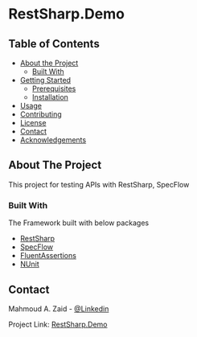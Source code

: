 # RestSharp.Demo

<!-- TABLE OF CONTENTS -->
## Table of Contents

* [About the Project](#about-the-project)
  * [Built With](#built-with)
* [Getting Started](#getting-started)
  * [Prerequisites](#prerequisites)
  * [Installation](#installation)
* [Usage](#usage)
* [Contributing](#contributing)
* [License](#license)
* [Contact](#contact)
* [Acknowledgements](#acknowledgements)

<!-- ABOUT THE PROJECT -->

## About The Project

This project for testing APIs with RestSharp, SpecFlow

### Built With
The Framework built with below packages
* [RestSharp](http://restsharp.org)
* [SpecFlow](https://specflow.org/)
* [FluentAssertions](https://fluentAssertions.com)
* [NUnit](https://nunit.org)

<!-- CONTACT -->
## Contact

Mahmoud A. Zaid - [@Linkedin](https://www.linkedin.com/in/mahmoudazaid/)

Project Link: [RestSharp.Demo](https://github.com/mahmoudazaid/RestSharp.Demo)

